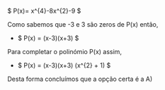 $ P(x)= x^{4}-8x^{2}-9 $


Como sabemos que -3 e 3 são zeros de P(x) então, 

 - $ P(x) = (x-3)(x+3) $

Para completar o polinómio P(x) assim, 

 - $ P(x) = (x-3)(x+3) (x^{2} + 1) $


Desta forma concluímos que a opção certa é a A)
